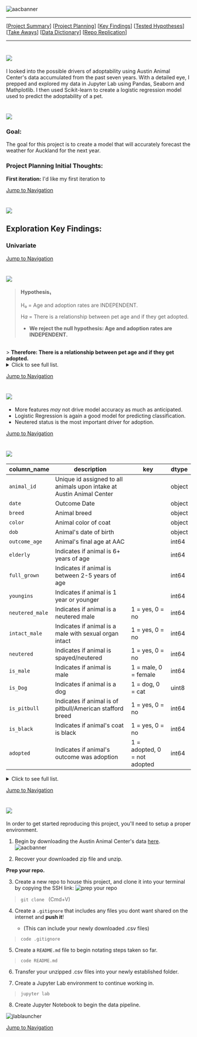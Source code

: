 ![aacbanner](https://i.pinimg.com/originals/46/9e/b1/469eb1c73edd0fdec983b8318816bfd1.png)

___

<a id='navigation'></a>

[[Project Summary](#project-summary)]
[[Project Planning](#project-planning)]
[[Key Findings](#key-findings)]
[[Tested Hypotheses](#tested-hypotheses)]
[[Take Aways](#take-aways)]
[[Data Dictionary](#data-dictionary)]
[[Repo Replication](#repo-replication)]

___
<a name="project-summary"></a><h1><img src="https://i.pinimg.com/originals/0e/10/14/0e1014ec7b1a284b4cdd31269a407622.png"/></h1>

I looked into the possible drivers of adoptability using Austin Animal Center's data accumulated from the past seven years. With a detailed eye, I prepped and explored my data in Jupyter Lab using Pandas, Seaborn and Mathplotlib. I then used Scikit-learn to create a logistic regression model used to predict the adoptability of a pet.


<a name="project-planning"></a><h1><img src="https://i.pinimg.com/originals/9f/b7/6d/9fb76d0350228675d02435d4f5aa1197.png"/></h1>
### Goal: 
The goal for this project is to create a model that will accurately forecast the weather for Auckland for the next year.



    
### Project Planning Initial Thoughts:
**First iteration:**
I'd like my first iteration to 



    
    
[Jump to Navigation](#navigation)

<a name="key-findings"></a><h1><img src="https://i.pinimg.com/originals/3a/1e/6d/3a1e6d338b1b0bd1850f2eb067f983b4.png"/></h1>

## Exploration Key Findings:
### Univariate






[Jump to Navigation](#navigation)

<a name="tested-hypotheses"></a><h1><img src="https://i.pinimg.com/originals/35/3f/e6/353fe67133773dc3639f95987d57c386.png"/></h1>


> #### Hypothesis₁
>
> H₀ = Age and adoption rates are INDEPENDENT.
>
> H𝛼 = There is a relationship between pet age and if they get adopted.
> - **We reject the null hypothesis: Age and adoption rates are INDEPENDENT.**
<br>
>    <strong>Therefore: There is a relationship between pet age and if they get adopted.</strong>

<details>
  <summary>Click to see full list. </summary>
    
> #### Hypothesis₂
>
> H₀ = Breed and adoption rates are INDEPENDENT.
>
> H𝛼 = There is a relationship between breed and if they get adopted.
> - **We reject the null hypothesis: Breed and adoption rates are INDEPENDENT.**<br>
    **Therefore: There is a relationship between breed and if they get adopted.**
       
    
</details>


    
[Jump to Navigation](#navigation)

<a name="take-aways"></a><h1><img src="https://i.pinimg.com/originals/3f/d3/66/3fd3660db4a243c2e43640a28a44d4c2.png"/></h1>

- More features *may* not drive model accuracy as much as anticipated.
- Logistic Regression is again a good model for predicting classification.
- Neutered status is the most important driver for adoption.



[Jump to Navigation](#navigation)

<a name="data-dictionary"></a><h1><img src="https://i.pinimg.com/originals/3f/84/53/3f8453f4d3e1ff56d3934dd6ebe1d410.png"/></h1>

| column_name     | description                                                           | key                          | dtype  |
|-----------------|-----------------------------------------------------------------------|------------------------------|--------|
| `animal_id`     | Unique id assigned to all animals upon intake at Austin Animal Center |                              | object |
| `date`          | Outcome Date                                                          |                              | object |
| `breed`         | Animal breed                                                          |                              | object |
| `color`         | Animal color of coat                                                  |                              | object |
| `dob`           | Animal's date of birth                                                |                              | object |
| `outcome_age`   | Animal's final age at AAC                                             |                              | int64  |
| `elderly`       | Indicates if animal is 6+ years of age                                |                              | int64  |
| `full_grown`    | Indicates if animal is between 2-5 years of age                       |                              | int64  |
| `youngins`      | Indicates if animal is 1 year or younger                              |                              | int64  |
| `neutered_male` | Indicates if animal is a neutered male                                | 1 = yes, 0 = no              | int64  |
| `intact_male`   | Indicates if animal is a male with sexual organ intact                | 1 = yes, 0 = no              | int64  |
| `neutered`      | Indicates if animal is spayed/neutered                                | 1 = yes, 0 = no              | int64  |
| `is_male`       | Indicates if animal is male                                           | 1 = male, 0 = female         | int64  |
| `is_Dog`        | Indicates if animal is a dog                                          | 1 = dog, 0 = cat             | uint8  |
| `is_pitbull`    | Indicates if animal is of pitbull/American stafford breed             | 1 = yes, 0 = no              | int64  |
| `is_black`      | Indicates if animal's coat is black                                   | 1 = yes, 0 = no              | int64  |
| `adopted`       | Indicates if animal's outcome was adoption                            | 1 = adopted, 0 = not adopted | int64  |


<details>
  <summary>Click to see full list. </summary>

| column_name                      | description                        | key              | dtype |
|----------------------------------|------------------------------------|------------------|-------|
| `American Pit Bull Terrier Mix` | Indicates if animal is this breed. | 1 = yes, 0 = no  | int64 |
| `American Shorthair Mix`        | Indicates if animal is this breed. | 1 = yes, 0 = no  | int64 |


        
</details>

[Jump to Navigation](#navigation)

<a name="repo-replication"></a><h1><img src="https://i.pinimg.com/originals/d5/24/a6/d524a6bb62a9d6734c7cf899a11c7310.png"/></h1>

In order to get started reproducing this project, you'll need to setup a proper environment.

1. Begin by downloading the Austin Animal Center's data [here](https://www.kaggle.com/jackdaoud/animal-shelter-analytics).
![aacbanner](https://i.pinimg.com/originals/96/6b/38/966b3864e78fa6ed1e728383a499a7d8.png)    

2. Recover your downloaded zip file and unzip.

**Prep your repo.**

3. Create a new repo to house this project, and clone it into your terminal by copying the SSH link:
    ![prep your repo](https://i.pinimg.com/originals/d0/32/f0/d032f04aaafa14bcb65c675cc7ae828f.png)
> <code>git clone </code> (Cmd+V)
    

4. Create a `.gitignore` that includes any files you dont want shared on the internet and **push it**! 
    
    - (This can include your newly downloaded .csv files)
> <code>code .gitignore</code>



5. Create a `README.md` file to begin notating steps taken so far.
    
><code>code README.md</code>


6. Transfer your unzipped .csv files into your newly established folder.


7. Create a Jupyter Lab environment to continue working in.
> <code>jupyter lab</code>


8. Create Jupyter Notebook to begin the data pipeline. 

![jlablauncher](https://i.pinimg.com/originals/98/92/c5/9892c5042934750b5ba073f2d49f6184.png)
    




[Jump to Navigation](#navigation)








































